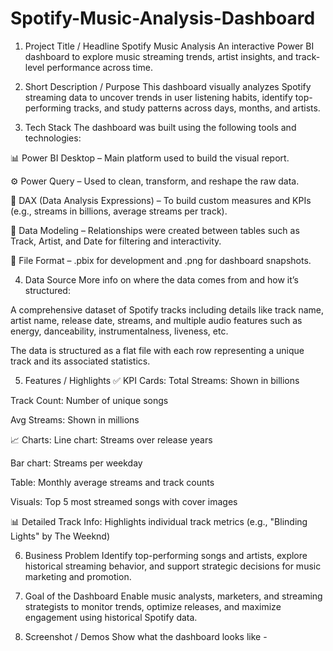 # Spotify-Music-Analysis-Dashboard 
1. Project Title / Headline
Spotify Music Analysis
An interactive Power BI dashboard to explore music streaming trends, artist insights, and track-level performance across time.

2. Short Description / Purpose
This dashboard visually analyzes Spotify streaming data to uncover trends in user listening habits, identify top-performing tracks, and study patterns across days, months, and artists.

3. Tech Stack
The dashboard was built using the following tools and technologies:

📊 Power BI Desktop – Main platform used to build the visual report.

⚙️ Power Query – Used to clean, transform, and reshape the raw data.

📐 DAX (Data Analysis Expressions) – To build custom measures and KPIs (e.g., streams in billions, average streams per track).

🔗 Data Modeling – Relationships were created between tables such as Track, Artist, and Date for filtering and interactivity.

📁 File Format – .pbix for development and .png for dashboard snapshots.

4. Data Source
More info on where the data comes from and how it’s structured:

A comprehensive dataset of Spotify tracks including details like track name, artist name, release date, streams, and multiple audio features such as energy, danceability, instrumentalness, liveness, etc.

The data is structured as a flat file with each row representing a unique track and its associated statistics.

5. Features / Highlights
✅ KPI Cards:
Total Streams: Shown in billions

Track Count: Number of unique songs

Avg Streams: Shown in millions

📈 Charts:
Line chart: Streams over release years

Bar chart: Streams per weekday

Table: Monthly average streams and track counts

Visuals: Top 5 most streamed songs with cover images

📊 Detailed Track Info:
Highlights individual track metrics (e.g., "Blinding Lights" by The Weeknd)

6. Business Problem
Identify top-performing songs and artists, explore historical streaming behavior, and support strategic decisions for music marketing and promotion.

7. Goal of the Dashboard
Enable music analysts, marketers, and streaming strategists to monitor trends, optimize releases, and maximize engagement using historical Spotify data.

8. Screenshot / Demos
Show what the dashboard looks like -














